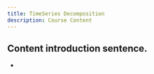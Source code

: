 ```yaml
---
title: TimeSeries Decomposition
description: Course Content
---
```


Content introduction sentence. 
- 
-
